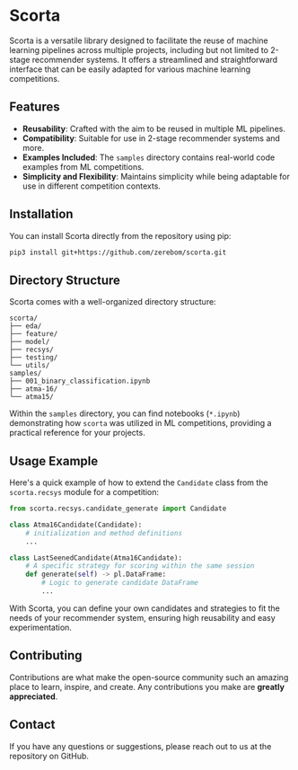 # Scorta

Scorta is a versatile library designed to facilitate the reuse of machine learning pipelines across multiple projects, including but not limited to 2-stage recommender systems. It offers a streamlined and straightforward interface that can be easily adapted for various machine learning competitions.

## Features

- **Reusability**: Crafted with the aim to be reused in multiple ML pipelines.
- **Compatibility**: Suitable for use in 2-stage recommender systems and more.
- **Examples Included**: The `samples` directory contains real-world code examples from ML competitions.
- **Simplicity and Flexibility**: Maintains simplicity while being adaptable for use in different competition contexts.

## Installation

You can install Scorta directly from the repository using pip:

```bash
pip3 install git+https://github.com/zerebom/scorta.git
```

## Directory Structure

Scorta comes with a well-organized directory structure:

```
scorta/
├── eda/
├── feature/
├── model/
├── recsys/
├── testing/
└── utils/
samples/
├── 001_binary_classification.ipynb
├── atma-16/
└── atma15/
```

Within the `samples` directory, you can find notebooks (`*.ipynb`) demonstrating how `scorta` was utilized in ML competitions, providing a practical reference for your projects.

## Usage Example

Here's a quick example of how to extend the `Candidate` class from the `scorta.recsys` module for a competition:

```python
from scorta.recsys.candidate_generate import Candidate

class Atma16Candidate(Candidate):
    # initialization and method definitions
    ...

class LastSeenedCandidate(Atma16Candidate):
    # A specific strategy for scoring within the same session
    def generate(self) -> pl.DataFrame:
        # Logic to generate candidate DataFrame
        ...
```

With Scorta, you can define your own candidates and strategies to fit the needs of your recommender system, ensuring high reusability and easy experimentation.

## Contributing

Contributions are what make the open-source community such an amazing place to learn, inspire, and create. Any contributions you make are **greatly appreciated**.


## Contact

If you have any questions or suggestions, please reach out to us at the repository on GitHub.
